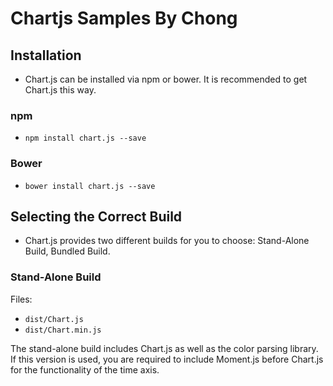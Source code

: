# Chartjs Samples By Chong

## Installation
- Chart.js can be installed via npm or bower. It is recommended to get Chart.js this way. 

### npm
- `npm install chart.js --save`

### Bower
- `bower install chart.js --save`

## Selecting the Correct Build
- Chart.js provides two different builds for you to choose: Stand-Alone Build, Bundled Build.

### Stand-Alone Build
Files:
- `dist/Chart.js`
- `dist/Chart.min.js`

The stand-alone build includes Chart.js as well as the color parsing library. If this version is used, you are required to include Moment.js before Chart.js for the functionality of the time axis.